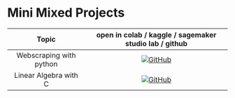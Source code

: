 # Mini Mixed Projects 

| **Topic** | **open in colab / kaggle / sagemaker studio lab / github** |
|:------------:|:-------------------------------------------------:|
|  Webscraping with python| [![GitHub](https://badges.aleen42.com/src/github.svg)](https://github.com/xcansuxakgul/mixed-projects/tree/main/webscraping)
|  Linear Algebra with C| [![GitHub](https://badges.aleen42.com/src/github.svg)](https://github.com/xcansuxakgul/mixed-projects/tree/main/Linear-Algebra-with-C)
